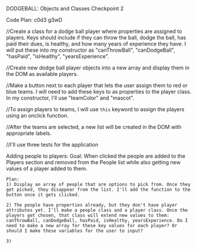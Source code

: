 DODGEBALL: Objects and Classes Checkpoint 2

Code Plan: c0d3 g3wD

//Create a class for a dodge ball player where properties are assigned to players. Keys should include if they can throw the ball, dodge the ball, has paid their dues, is healthy, and how many years of experience they have. I will put these into my constructor as "canThrowBall", "canDodgeBall", "hasPaid", "isHealthy", "yearsExperience".

//Create new dodge ball player objects into a new array and display them in the DOM as available players.

//Make a button next to each player that lets the user assign them to red or blue teams. I will need to add these keys to as properties to the player class. In my constructor, I'll use "teamColor" and "mascot".

//To assign players to teams, I will use ``` this ``` keyword to assign the players using an onclick function.

//After the teams are selected, a new list will be created in the DOM with appropriate labels.

//I'll use three tests for the application



Adding people to players:
    Goal:  When clicked the people are added to the Players section and removed from the People list while also getting new values of a player added to them.

    Plan: 
    1) Display an array of people that are options to pick from. Once they get picked, they disappear from the list. I'll add the function to the button once it gets clicked. 

    2) The people have properties already, but they don't have player attributes yet. I'll make a people class and a player class. Once the players get chosen, that class will extend new values to them: canThrowBall, canDodgeBall, hasPaid, isHealthy, yearsExperience. Do I need to make a new array for these key values for each player? Or should I make these variables for the user to input?
    
    3) 